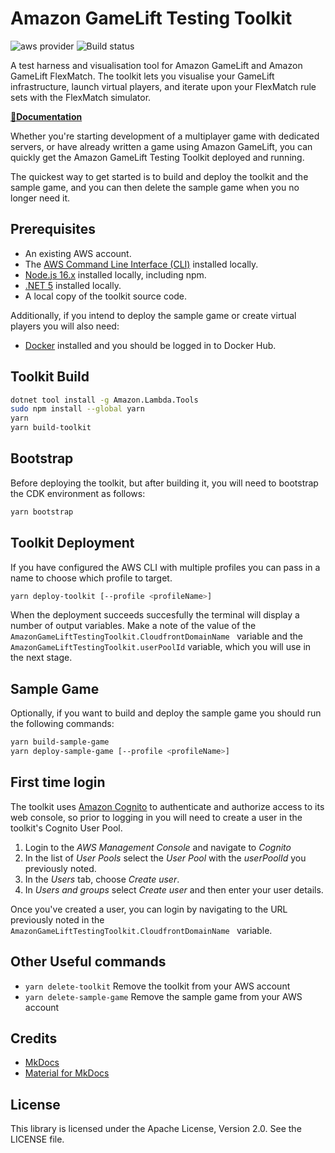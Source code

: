 # Amazon GameLift Testing Toolkit

![aws provider](https://img.shields.io/badge/provider-AWS-orange?logo=amazon-aws&color=ff9900) ![Build status](https://github.com/aws-samples/amazon-gamelift-testing-toolkit/actions/workflows/build.yml/badge.svg)

A test harness and visualisation tool for Amazon GameLift and Amazon GameLift FlexMatch.  The toolkit lets you visualise your GameLift infrastructure, launch virtual players, and iterate upon your FlexMatch rule sets with the FlexMatch simulator.

**[📜Documentation](https://aws-samples.github.io/amazon-gamelift-testing-toolkit/)**

Whether you're starting development of a multiplayer game with dedicated servers, or have already written a game using Amazon GameLift, you can quickly get the Amazon GameLift Testing Toolkit deployed and running.

The quickest way to get started is to build and deploy the toolkit and the sample game, and you can then delete the sample game when you no longer need it.

## Prerequisites

* An existing AWS account.
* The [AWS Command Line Interface (CLI)](https://aws.amazon.com/cli/) installed locally.
* [Node.js 16.x](https://nodejs.org/) installed locally, including npm.
* [.NET 5](https://docs.microsoft.com/en-us/dotnet/core/install/) installed locally.
* A local copy of the toolkit source code.

Additionally, if you intend to deploy the sample game or create virtual players you will also need:

* [Docker](https://www.docker.com/) installed and you should be logged in to Docker Hub.

## Toolkit Build

```bash
dotnet tool install -g Amazon.Lambda.Tools
sudo npm install --global yarn
yarn
yarn build-toolkit
```


## Bootstrap

Before deploying the toolkit, but after building it, you will need to bootstrap the CDK environment as follows:

```bash
yarn bootstrap
```


## Toolkit Deployment

If you have configured the AWS CLI with multiple profiles you can pass in a name to choose which profile to target. 

```bash
yarn deploy-toolkit [--profile <profileName>]
```

When the deployment succeeds succesfully the terminal will display a number of output variables. Make a note of the value of the `AmazonGameLiftTestingToolkit.CloudfrontDomainName ` variable and the `AmazonGameLiftTestingToolkit.userPoolId` variable, which you will use in the next stage.

## Sample Game

Optionally, if you want to build and deploy the sample game you should run the following commands: 

```bash
yarn build-sample-game
yarn deploy-sample-game [--profile <profileName>]
```

## First time login

The toolkit uses [Amazon Cognito](https://docs.aws.amazon.com/cognito) to authenticate and authorize access to its web console, so prior to logging in  you will need to create a user in the toolkit's Cognito User Pool. 

1. Login to the *AWS Management Console* and navigate to *Cognito*
2. In the list of *User Pools* select the *User Pool* with the *userPoolId* you previously noted.
3. In the *Users* tab, choose *Create user*.
3. In *Users and groups* select *Create user* and then enter your user details.

Once you've created a user, you can login by navigating to the URL previously noted in the `AmazonGameLiftTestingToolkit.CloudfrontDomainName ` variable.

## Other Useful commands

* `yarn delete-toolkit` Remove the toolkit from your AWS account
* `yarn delete-sample-game` Remove the sample game from your AWS account

## Credits

* [MkDocs](https://www.mkdocs.org/)
* [Material for MkDocs](https://squidfunk.github.io/mkdocs-material/)

## License

This library is licensed under the Apache License, Version 2.0. See the LICENSE file.
